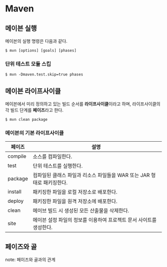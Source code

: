Maven
=====

메이븐 실행
-----------

메이븐의 실행 명령은 다음과 같다.
```shell
$ mvn [options] [goals] [phases]
```

### 단위 테스트 모듈 스킵
```
$ mvn -Dmaven.test.skip=true phases
```

메이븐 라이프사이클  
-----------------

메이븐에서 미리 정의하고 있는 빌드 순서를 **라이프사이클**이라고 하며, 라이프사이클의 각 빌드 단계를 **페이즈**라고 한다.
```shell
$ mvn clean package 
```

### 메이븐의 기본 라이프사이클
| 페이즈   | 설명             |
| ------- | ---------------- |
| compile | 소스를 컴파일한다. |
| test | 단위 테스트를 실행한다. |
| package | 컴파일된 클래스 파일과 리소스 파일들을 WAR 또는 JAR 형태로 패키징한다. |
| install | 패키징한 파일을 로컬 저장소로 배포한다. |
| deploy | 패키징한 파일을 원격 저장소에 배포한다. |
| clean | 메이브 빌드 시 생성된 모든 산출물을 삭제한다. |
| site | 메이븐 설정 파일의 정보를 이용하여 프로젝트 문서 사이트를 생성한다. |


페이즈와 골  
----------

note: 페이즈와 골과의 관계

